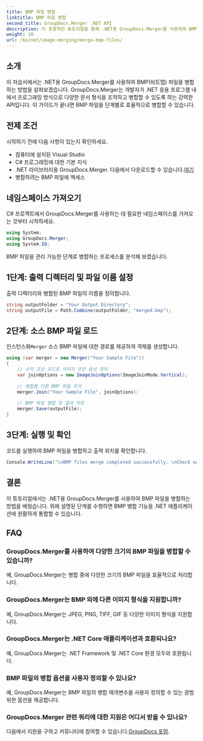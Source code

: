 ```yaml
---
title: BMP 파일 병합
linktitle: BMP 파일 병합
second_title: GroupDocs.Merger .NET API
description: 이 포괄적인 튜토리얼을 통해 .NET용 GroupDocs.Merger를 사용하여 BMP 파일을 병합하는 방법을 알아보세요. .NET 애플리케이션을 효율적으로 개발하세요.
weight: 10
url: /ko/net/image-merging/merge-bmp-files/
---
```

## 소개
이 자습서에서는 .NET용 GroupDocs.Merger를 사용하여 BMP(비트맵) 파일을 병합하는 방법을 살펴보겠습니다. GroupDocs.Merger는 개발자가 .NET 응용 프로그램 내에서 프로그래밍 방식으로 다양한 문서 형식을 조작하고 병합할 수 있도록 하는 강력한 API입니다. 이 가이드가 끝나면 BMP 파일을 단계별로 효율적으로 병합할 수 있습니다.
## 전제 조건
시작하기 전에 다음 사항이 있는지 확인하세요.
- 컴퓨터에 설치된 Visual Studio
- C# 프로그래밍에 대한 기본 지식
-  .NET 라이브러리용 GroupDocs.Merger. 다음에서 다운로드할 수 있습니다.[여기](https://releases.groupdocs.com/merger/net/)
- 병합하려는 BMP 파일에 액세스
## 네임스페이스 가져오기
C# 프로젝트에서 GroupDocs.Merger를 사용하는 데 필요한 네임스페이스를 가져오는 것부터 시작하세요.
```csharp
using System; 
using GroupDocs.Merger;
using System.IO;
```
BMP 파일을 관리 가능한 단계로 병합하는 프로세스를 분석해 보겠습니다.
## 1단계: 출력 디렉터리 및 파일 이름 설정
출력 디렉터리와 병합된 BMP 파일의 이름을 정의합니다.
```csharp
string outputFolder = "Your Output Directory";
string outputFile = Path.Combine(outputFolder, "merged.bmp");
```
## 2단계: 소스 BMP 파일 로드
 인스턴스화`Merger` 소스 BMP 파일에 대한 경로를 제공하여 객체를 생성합니다.
```csharp
using (var merger = new Merger("Your Sample File"))
{
    // 수직 조인 모드로 이미지 조인 옵션 정의
    var joinOptions = new ImageJoinOptions(ImageJoinMode.Vertical);
    
    // 병합할 다른 BMP 파일 추가
    merger.Join("Your Sample File", joinOptions);
    
    // BMP 파일 병합 및 결과 저장
    merger.Save(outputFile);
}
```
## 3단계: 실행 및 확인
코드를 실행하여 BMP 파일을 병합하고 출력 위치를 확인합니다.
```csharp
Console.WriteLine("\nBMP files merge completed successfully. \nCheck output in {0}", outputFolder);
```
## 결론
이 튜토리얼에서는 .NET용 GroupDocs.Merger를 사용하여 BMP 파일을 병합하는 방법을 배웠습니다. 위에 설명된 단계를 수행하면 BMP 병합 기능을 .NET 애플리케이션에 원활하게 통합할 수 있습니다.

## FAQ
### GroupDocs.Merger를 사용하여 다양한 크기의 BMP 파일을 병합할 수 있습니까?
예, GroupDocs.Merger는 병합 중에 다양한 크기의 BMP 파일을 효율적으로 처리합니다.
### GroupDocs.Merger는 BMP 외에 다른 이미지 형식을 지원합니까?
예, GroupDocs.Merger는 JPEG, PNG, TIFF, GIF 등 다양한 이미지 형식을 지원합니다.
### GroupDocs.Merger는 .NET Core 애플리케이션과 호환되나요?
예, GroupDocs.Merger는 .NET Framework 및 .NET Core 환경 모두와 호환됩니다.
### BMP 파일의 병합 옵션을 사용자 정의할 수 있나요?
예, GroupDocs.Merger는 BMP 파일의 병합 매개변수를 사용자 정의할 수 있는 광범위한 옵션을 제공합니다.
### GroupDocs.Merger 관련 쿼리에 대한 지원은 어디서 받을 수 있나요?
 다음에서 지원을 구하고 커뮤니티에 참여할 수 있습니다.[GroupDocs 포럼](https://forum.groupdocs.com/c/merger/32).